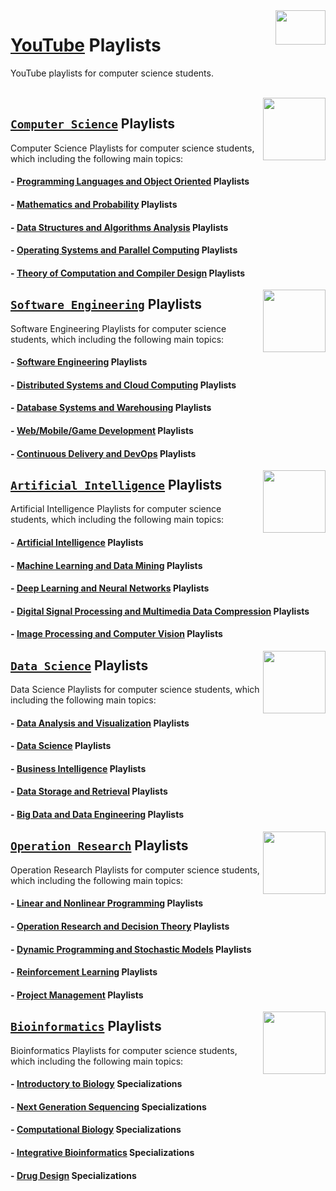 <img align="right" width="80" height="55" src="https://github.com/cs-MohamedAyman/YouTube-Playlists/blob/master/organizations-logos/youtube.jpg">

# [YouTube](https://www.youtube.com/) Playlists
YouTube playlists for computer science students.

<br>
<img align="right" width="100" height="100" src="https://github.com/cs-MohamedAyman/cs-MohamedAyman/blob/main/logos/computer-science-department.jpg">

## [`Computer Science`](https://github.com/cs-MohamedAyman/YouTube-Playlists/tree/master/Computer-Science-Playlists/README.md) Playlists
Computer Science Playlists for computer science students, which including the following main topics:

#### - [Programming Languages and Object Oriented](https://github.com/cs-MohamedAyman/YouTube-Playlists/tree/master/Computer-Science-Playlists/README.md) Playlists
#### - [Mathematics and Probability](https://github.com/cs-MohamedAyman/YouTube-Playlists/tree/master/Computer-Science-Playlists/README.md) Playlists
#### - [Data Structures and Algorithms Analysis](https://github.com/cs-MohamedAyman/YouTube-Playlists/tree/master/Computer-Science-Playlists/README.md) Playlists
#### - [Operating Systems and Parallel Computing](https://github.com/cs-MohamedAyman/YouTube-Playlists/tree/master/Computer-Science-Playlists/README.md) Playlists
#### - [Theory of Computation and Compiler Design](https://github.com/cs-MohamedAyman/YouTube-Playlists/tree/master/Computer-Science-Playlists/README.md) Playlists

<img align="right" width="100" height="100" src="https://github.com/cs-MohamedAyman/cs-MohamedAyman/blob/main/logos/software-engineering-department.jpg">

## [`Software Engineering`](https://github.com/cs-MohamedAyman/YouTube-Playlists/tree/master/Software-Engineering-Playlists/README.md) Playlists
Software Engineering Playlists for computer science students, which including the following main topics:

#### - [Software Engineering](https://github.com/cs-MohamedAyman/YouTube-Playlists/tree/master/Software-Engineering-Playlists/README.md) Playlists
#### - [Distributed Systems and Cloud Computing](https://github.com/cs-MohamedAyman/YouTube-Playlists/tree/master/Software-Engineering-Playlists/README.md) Playlists
#### - [Database Systems and Warehousing](https://github.com/cs-MohamedAyman/YouTube-Playlists/tree/master/Software-Engineering-Playlists/README.md) Playlists
#### - [Web/Mobile/Game Development](https://github.com/cs-MohamedAyman/YouTube-Playlists/tree/master/Software-Engineering-Playlists/README.md) Playlists
#### - [Continuous Delivery and DevOps](https://github.com/cs-MohamedAyman/YouTube-Playlists/tree/master/Software-Engineering-Playlists/README.md) Playlists

<img align="right" width="100" height="100" src="https://github.com/cs-MohamedAyman/cs-MohamedAyman/blob/main/logos/artificial-intelligence-department.jpg">

## [`Artificial Intelligence`](https://github.com/cs-MohamedAyman/YouTube-Playlists/tree/master/Artificial-Intelligence-Playlists/README.md) Playlists
Artificial Intelligence Playlists for computer science students, which including the following main topics:

#### - [Artificial Intelligence](https://github.com/cs-MohamedAyman/YouTube-Playlists/tree/master/Artificial-Intelligence-Playlists/README.md) Playlists
#### - [Machine Learning and Data Mining](https://github.com/cs-MohamedAyman/YouTube-Playlists/tree/master/Artificial-Intelligence-Playlists/README.md) Playlists
#### - [Deep Learning and Neural Networks](https://github.com/cs-MohamedAyman/YouTube-Playlists/tree/master/Artificial-Intelligence-Playlists/README.md) Playlists
#### - [Digital Signal Processing and Multimedia Data Compression](https://github.com/cs-MohamedAyman/YouTube-Playlists/tree/master/Artificial-Intelligence-Playlists/README.md) Playlists
#### - [Image Processing and Computer Vision](https://github.com/cs-MohamedAyman/YouTube-Playlists/tree/master/Artificial-Intelligence-Playlists/README.md) Playlists

<img align="right" width="100" height="100" src="https://github.com/cs-MohamedAyman/cs-MohamedAyman/blob/main/logos/data-science-department.jpg">

## [`Data Science`](https://github.com/cs-MohamedAyman/YouTube-Playlists/tree/master/Data-Science-Playlists/README.md) Playlists
Data Science Playlists for computer science students, which including the following main topics:

#### - [Data Analysis and Visualization](https://github.com/cs-MohamedAyman/YouTube-Playlists/tree/master/Data-Science-Playlists/README.md) Playlists
#### - [Data Science](https://github.com/cs-MohamedAyman/YouTube-Playlists/tree/master/Data-Science-Playlists/README.md) Playlists
#### - [Business Intelligence](https://github.com/cs-MohamedAyman/YouTube-Playlists/tree/master/Data-Science-Playlists/README.md) Playlists
#### - [Data Storage and Retrieval](https://github.com/cs-MohamedAyman/YouTube-Playlists/tree/master/Data-Science-Playlists/README.md) Playlists
#### - [Big Data and Data Engineering](https://github.com/cs-MohamedAyman/YouTube-Playlists/tree/master/Data-Science-Playlists/README.md) Playlists

<img align="right" width="100" height="100" src="https://github.com/cs-MohamedAyman/cs-MohamedAyman/blob/main/logos/operation-research-department.jpg">

## [`Operation Research`](https://github.com/cs-MohamedAyman/YouTube-Playlists/tree/master/Operation-Research-Playlists/README.md) Playlists
Operation Research Playlists for computer science students, which including the following main topics:

#### - [Linear and Nonlinear Programming](https://github.com/cs-MohamedAyman/YouTube-Playlists/tree/master/Operation-Research-Playlists/README.md) Playlists
#### - [Operation Research and Decision Theory](https://github.com/cs-MohamedAyman/YouTube-Playlists/tree/master/Operation-Research-Playlists/README.md) Playlists
#### - [Dynamic Programming and Stochastic Models](https://github.com/cs-MohamedAyman/YouTube-Playlists/tree/master/Operation-Research-Playlists/README.md) Playlists
#### - [Reinforcement Learning](https://github.com/cs-MohamedAyman/YouTube-Playlists/tree/master/Operation-Research-Playlists/README.md) Playlists
#### - [Project Management](https://github.com/cs-MohamedAyman/YouTube-Playlists/tree/master/Operation-Research-Playlists/README.md) Playlists

<img align="right" width="100" height="100" src="https://github.com/cs-MohamedAyman/cs-MohamedAyman/blob/main/logos/bioinformatics-department.jpg">

## [`Bioinformatics`](https://github.com/cs-MohamedAyman/YouTube-Playlists/tree/master/Bioinformatics-Playlists/README.md) Playlists
Bioinformatics Playlists for computer science students, which including the following main topics:

#### - [Introductory to Biology](https://github.com/cs-MohamedAyman/YouTube-Playlists/tree/master/Bioinformatics-Specializations/README.md) Specializations
#### - [Next Generation Sequencing](https://github.com/cs-MohamedAyman/YouTube-Playlists/tree/master/Bioinformatics-Specializations/README.md) Specializations
#### - [Computational Biology](https://github.com/cs-MohamedAyman/YouTube-Playlists/tree/master/Bioinformatics-Specializations/README.md) Specializations
#### - [Integrative Bioinformatics](https://github.com/cs-MohamedAyman/YouTube-Playlists/tree/master/Bioinformatics-Specializations/README.md) Specializations
#### - [Drug Design](https://github.com/cs-MohamedAyman/YouTube-Playlists/tree/master/Bioinformatics-Specializations/README.md) Specializations
